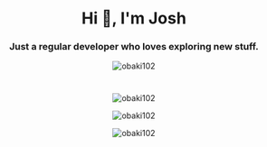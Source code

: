 <h1 align="center">Hi 👋, I'm Josh</h1>  
<h3 align="center">Just a regular developer who loves exploring new stuff.</h3>    
<p align="center"> <img src="https://komarev.com/ghpvc/?username=obaki102&label=Profile%20views&color=0e75b6&style=flat" alt="obaki102" /> </p>    
                    
<h1 align="center"></h1>         
<p align="center">         
<img align="center" src="https://github-readme-stats.vercel.app/api/top-langs?username=obaki102&count_private=true&show_icons=true&locale=en&layout=compact" alt="obaki102" /> 
</p> 
<p align="center">  
 <img align="center" src="https://github-readme-stats.vercel.app/api?username=obaki102&count_private=true&show_icons=true&locale=en" alt="obaki102"/>
</p> 
<p align="center"> 
<img align="center" src="https://github-readme-streak-stats.herokuapp.com/?user=obaki102&count_private=true" alt="obaki102" />  
</p>  
 
